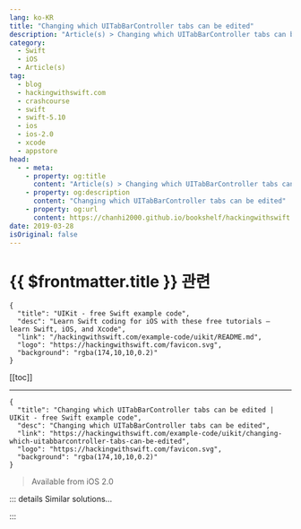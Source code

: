 ```yaml
---
lang: ko-KR
title: "Changing which UITabBarController tabs can be edited"
description: "Article(s) > Changing which UITabBarController tabs can be edited"
category:
  - Swift
  - iOS
  - Article(s)
tag: 
  - blog
  - hackingwithswift.com
  - crashcourse
  - swift
  - swift-5.10
  - ios
  - ios-2.0
  - xcode
  - appstore
head:
  - - meta:
    - property: og:title
      content: "Article(s) > Changing which UITabBarController tabs can be edited"
    - property: og:description
      content: "Changing which UITabBarController tabs can be edited"
    - property: og:url
      content: https://chanhi2000.github.io/bookshelf/hackingwithswift.com/example-code/uikit/changing-which-uitabbarcontroller-tabs-can-be-edited.html
date: 2019-03-28
isOriginal: false
---
```


# {{ $frontmatter.title }} 관련

```component VPCard
{
  "title": "UIKit - free Swift example code",
  "desc": "Learn Swift coding for iOS with these free tutorials – learn Swift, iOS, and Xcode",
  "link": "/hackingwithswift.com/example-code/uikit/README.md",
  "logo": "https://hackingwithswift.com/favicon.svg",
  "background": "rgba(174,10,10,0.2)"
}
```

[[toc]]

---

```component VPCard
{
  "title": "Changing which UITabBarController tabs can be edited | UIKit - free Swift example code",
  "desc": "Changing which UITabBarController tabs can be edited",
  "link": "https://hackingwithswift.com/example-code/uikit/changing-which-uitabbarcontroller-tabs-can-be-edited",
  "logo": "https://hackingwithswift.com/favicon.svg",
  "background": "rgba(174,10,10,0.2)"
}
```

> Available from iOS 2.0

<!-- TODO: 작성 -->

<!--
If you have a More tab in your tab bar controller, this will automatically get an Edit button so that users can drag tabs around to customize the user interface. This doesn't actually save the tab ordering for you, which means the tabs will revert on next run unless you persist the user's choices yourself, but it does do everything else for you.

By default, users can move any and all tabs, but if you want to force some tabs to be in place you should set the `customizableViewControllers` property of your tab bar controller. This should be an array of the view controllers you want to give your users access to edit, or an empty array if you want the Edit button to go away entirely.

If your tab bar controller is your window's root view controller (for example, if you started with the Xcode tab bar template project), you can allow users to customize the first three view controllers like this:

```swift
func application(_ application: UIApplication, didFinishLaunchingWithOptions launchOptions: [UIApplication.LaunchOptionsKey: Any]?) -> Bool {
    if let tabBarController = window?.rootViewController as? UITabBarController {
        let slice = tabBarController.viewControllers![0...2]
        let array = Array(slice)

        tabBarController.customizableViewControllers = array
    }

    return true
}
```

Place that into your <FontIcon icon="fa-brands fa-swift"/>`AppDelegate.swift` file in place of the existing `didFinishLaunchingWithOptions` method, and you're done.

-->

::: details Similar solutions…

<!--
/example-code/uikit/how-to-set-the-tabs-in-a-uitabbarcontroller">How to set the tabs in a UITabBarController 
/example-code/uikit/how-do-you-show-a-modal-view-controller-when-a-uitabbarcontroller-tab-is-tapped">How do you show a modal view controller when a UITabBarController tab is tapped? 
/example-code/system/how-to-run-code-when-your-app-is-terminated">How to run code when your app is terminated 
/example-code/system/how-to-detect-which-country-a-user-is-in">How to detect which country a user is in 
/quick-start/concurrency/what-is-an-actor-and-why-does-swift-have-them">What is an actor and why does Swift have them?</a>
-->

:::

